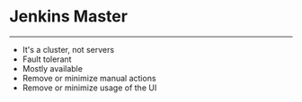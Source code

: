 # Jenkins Master

---

* It's a cluster, not servers
* Fault tolerant
* Mostly available
* Remove or minimize manual actions
* Remove or minimize usage of the UI
